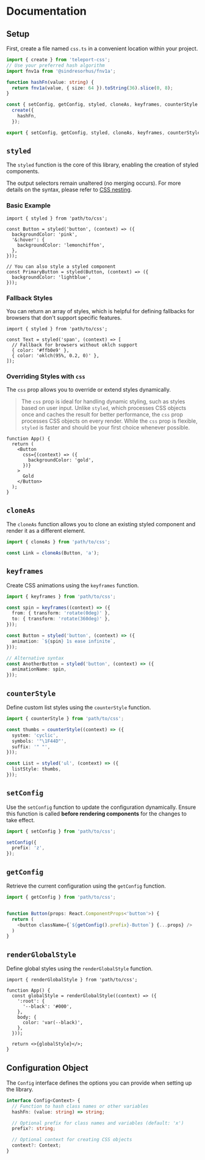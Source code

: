 # Documentation

## Setup

First, create a file named `css.ts` in a convenient location within your project.

```ts
import { create } from 'teleport-css';
// Use your preferred hash algorithm
import fnv1a from '@sindresorhus/fnv1a';

function hashFn(value: string) {
  return fnv1a(value, { size: 64 }).toString(36).slice(0, 8);
}

const { setConfig, getConfig, styled, cloneAs, keyframes, counterStyle } =
  create({
    hashFn,
  });

export { setConfig, getConfig, styled, cloneAs, keyframes, counterStyle };
```

## `styled`

The `styled` function is the core of this library, enabling the creation of styled components.

The output selectors remain unaltered (no merging occurs). For more details on the syntax, please refer to [CSS nesting](https://developer.mozilla.org/en-US/docs/Web/CSS/CSS_nesting).

### Basic Example

```tsx
import { styled } from 'path/to/css';

const Button = styled('button', (context) => ({
  backgroundColor: 'pink',
  '&:hover': {
    backgroundColor: 'lemonchiffon',
  },
}));

// You can also style a styled component
const PrimaryButton = styled(Button, (context) => ({
  backgroundColor: 'lightblue',
}));
```

### Fallback Styles

You can return an array of styles, which is helpful for defining fallbacks for browsers that don't support specific features.

```tsx
import { styled } from 'path/to/css';

const Text = styled('span', (context) => [
  // Fallback for browsers without oklch support
  { color: '#ffb0e9' },
  { color: 'oklch(95%, 0.2, 0)' },
]);
```

### Overriding Styles with `css`

The `css` prop allows you to override or extend styles dynamically.

> The `css` prop is ideal for handling dynamic styling, such as styles based on user input. Unlike `styled`, which processes CSS objects once and caches the result for better performance, the `css` prop processes CSS objects on every render. While the `css` prop is flexible, `styled` is faster and should be your first choice whenever possible.

```tsx
function App() {
  return (
    <Button
      css={(context) => ({
        backgroundColor: 'gold',
      })}
    >
      Gold
    </Button>
  );
}
```

## `cloneAs`

The `cloneAs` function allows you to clone an existing styled component and render it as a different element.

```ts
import { cloneAs } from 'path/to/css';

const Link = cloneAs(Button, 'a');
```

## `keyframes`

Create CSS animations using the `keyframes` function.

```ts
import { keyframes } from 'path/to/css';

const spin = keyframes((context) => ({
  from: { transform: 'rotate(0deg)' },
  to: { transform: 'rotate(360deg)' },
}));

const Button = styled('button', (context) => ({
  animation: `${spin} 1s ease infinite`,
}));

// Alternative syntax
const AnotherButton = styled('button', (context) => ({
  animationName: spin,
}));
```

## `counterStyle`

Define custom list styles using the `counterStyle` function.

```ts
import { counterStyle } from 'path/to/css';

const thumbs = counterStyle((context) => ({
  system: 'cyclic',
  symbols: '"\1F44D"',
  suffix: '" "',
}));

const List = styled('ul', (context) => ({
  listStyle: thumbs,
}));
```

## `setConfig`

Use the `setConfig` function to update the configuration dynamically. Ensure this function is called **before rendering components** for the changes to take effect.

```ts
import { setConfig } from 'path/to/css';

setConfig({
  prefix: 'z',
});
```

## `getConfig`

Retrieve the current configuration using the `getConfig` function.

```ts
import { getConfig } from 'path/to/css';


function Button(props: React.ComponentProps<'button'>) {
  return (
    <button className={`${getConfig().prefix}-Button`} {...props} />
  )
}
```

## `renderGlobalStyle`

Define global styles using the `renderGlobalStyle` function.

```tsx
import { renderGlobalStyle } from 'path/to/css';

function App() {
  const globalStyle = renderGlobalStyle((context) => ({
    ':root': {
      '--black': '#000',
    },
    body: {
      color: 'var(--black)',
    },
  }));

  return <>{globalStyle}</>;
}
```

## Configuration Object

The `Config` interface defines the options you can provide when setting up the library.

```ts
interface Config<Context> {
  // Function to hash class names or other variables
  hashFn: (value: string) => string;

  // Optional prefix for class names and variables (default: 'x')
  prefix?: string;

  // Optional context for creating CSS objects
  context?: Context;
}
```
